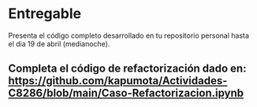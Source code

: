 # Entregable
Presenta el código completo desarrollado en tu repositorio personal hasta el dia 19 de abril  (medianoche).

## Completa el código de refactorización dado en: https://github.com/kapumota/Actividades-C8286/blob/main/Caso-Refactorizacion.ipynb

